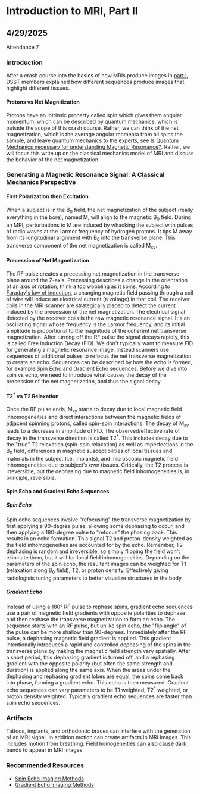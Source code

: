 # Introduction to MRI, Part II

## 4/29/2025

Attendance 7

### Introduction

After a crash course into the basics of how MRIs produce images in [part I](https://github.com/nimh-dsst/lunch-and-learn/blob/main/discussions/Intro_MRI_Part_1.md), DSST members explained how different sequences produce images that highlight different tissues.

#### Protons vs Net Magnitization

Protons have an intrinsic property called spin which gives them angular momentum, which can be described by quantum mechanics, which is outside the scope of this crash course. Rather, we can think of the net magnetization, which is the average angular momenta from all spins the sample, and leave quantum mechanics to the experts, see [Is Quantum Mechanics necessary for understanding Magnetic Resonance?](https://mriquestions.com/uploads/3/4/5/7/34572113/hanson._concept_mri_2008_quantum.pdf). Rather, we will focus this write up on the classical mechanics model of MRI and discuss the behavior of the net magnetization.

### Generating a Magnetic Resonance Signal: A Classical Mechanics Perspective

#### First Polarization then Excitation

When a subject is in the B<sub>0</sub> field, the net magnetization of the subject (really everything in the bore), named M, will align to the magnetic B<sub>0</sub> field. During an MRI, perturbations to M are induced by whacking the subject with pulses of radio waves at the Larmor frequency of hydrogen protons. It tips M away from its longitudinal alignment with B<sub>0</sub> into the transverse plane. This transverse component of the net magnetization is called M<sub>xy</sub>.

#### Precession of Net Magnetization

The RF pulse creates a precessing net magnetization in the transverse plane around the Z-axis. Precessing describes a change in the orientation of an axis of rotation, think a top wobbling as it spins. According to [Faraday's law of induction](https://en.wikipedia.org/wiki/Faraday%27s_law_of_induction), a changing magnetic field passing through a coil of wire will induce an electrical current (a voltage) in that coil. The receiver coils in the MRI scanner are strategically placed to detect the current induced by the precession of the net magnetization. The electrical signal detected by the receiver coils is the raw magnetic resonance signal. It's an oscillating signal whose frequency is the Larmor frequency, and its initial amplitude is proportional to the magnitude of the coherent net transverse magnetization. After turning off the RF pulse the signal decays rapidly, this is called Free Induction Decay (FID). We don't typically want to measure FID for generating a magnetic resonance image. Instead scanners use sequences of additional pulses to refocus the net transverse magnetization to create an echo. Sequences can be described by how the echo is formed, for example Spin Echo and Gradient Echo sequences. Before we dive into spin vs echo, we need to introduce what causes the decay of the precession of the net magnetization, and thus the signal decay.

#### T2<sup>*</sup> vs T2 Relaxation

Once the RF pulse ends, M<sub>xy</sub> starts to decay due to local magnetic field inhomogeneities and direct interactions between the magnetic fields of adjacent spinning protons, called spin-spin interactions. The decay of M<sub>xy</sub> leads to a decrease in amplitude of FID. The observed/effective rate of decay in the transverse direction is called T2<sup>*</sup>. This includes decay due to the "true" T2 relaxation (spin-spin relaxation) as well as imperfections in the B<sub>0</sub> field, differences in magnetic susceptibilities of local tissues and materials in the subject (i.e. implants), and microscopic magnetic field inhomogeneities due to subject's own tissues. Critically, the T2 process is irreversible, but the dephasing due to magnetic field inhomogeneities is, in principle, reversible.

#### Spin Echo and Gradient Echo Sequences

##### Spin Echo

Spin echo sequences involve "refocusing" the transverse magnetization by first applying a 90-degree pulse, allowing some dephasing to occur, and then applying a 180-degree pulse to "refocus" the phasing back. This results in an echo formation. This signal T2 and proton-density weighted as the field inhomogeneities are accounted for by the echo. Remember, T2 dephasing is random and irreversible, so simply flipping the field won't eliminate them, but it will for local field inhomogeneities. Depending on the parameters of the spin echo, the resultant images can be weighted for T1 (relaxation along B<sub>0</sub> field), T2, or proton density. Effectively giving radiologists tuning parameters to better visualize structures in the body.

##### Gradient Echo

Instead of using a 180° RF pulse to rephase spins, gradient echo sequences use a pair of magnetic field gradients with opposite polarities to dephase and then rephase the transverse magnetization to form an echo. The sequence starts with an RF pulse, but unlike spin echo, the "flip angle" of the pulse can be more shallow than 90-degrees.  Immediately after the RF pulse, a dephasing magnetic field gradient is applied. This gradient intentionally introduces a rapid and controlled dephasing of the spins in the transverse plane by making the magnetic field strength vary spatially. After a short period, this dephasing gradient is turned off, and a rephasing gradient with the opposite polarity (but often the same strength and duration) is applied along the same axis. When the areas under the dephasing and rephasing gradient lobes are equal, the spins come back into phase, forming a gradient echo. This echo is then measured. Gradient echo sequences can vary parameters to be T1 weighted, T2<sup>*</sup> weighted, or proton density weighted. Typically gradient echo sequences are faster than spin echo sequences.

### Artifacts

Tattoos, implants, and orthodontic braces can interfere with the generation of an MRI signal. In addition motion can create artifacts in MRI images. This includes motion from breathing. Field homogeneities can also cause dark bands to appear in MRI images.

### Recommended Resources

- [Spin Echo Imaging Methods](http://www.sprawls.org/mripmt/MRI06/index.html)
- [Gradient Echo Imaging Methods](http://www.sprawls.org/mripmt/MRI07/index.html)

